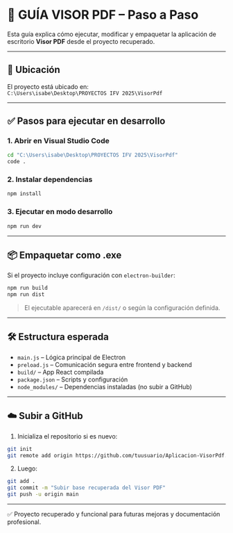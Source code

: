 # 📘 GUÍA VISOR PDF – Paso a Paso

Esta guía explica cómo ejecutar, modificar y empaquetar la aplicación de escritorio **Visor PDF** desde el proyecto recuperado.

---

## 📁 Ubicación

El proyecto está ubicado en:  
`C:\Users\isabe\Desktop\PROYECTOS IFV 2025\VisorPdf`

---

## ✅ Pasos para ejecutar en desarrollo

### 1. Abrir en Visual Studio Code

```bash
cd "C:\Users\isabe\Desktop\PROYECTOS IFV 2025\VisorPdf"
code .
```

### 2. Instalar dependencias

```bash
npm install
```

### 3. Ejecutar en modo desarrollo

```bash
npm run dev
```

---

## 📦 Empaquetar como .exe

Si el proyecto incluye configuración con `electron-builder`:

```bash
npm run build
npm run dist
```

> El ejecutable aparecerá en `/dist/` o según la configuración definida.

---

## 🛠️ Estructura esperada

- `main.js` – Lógica principal de Electron
- `preload.js` – Comunicación segura entre frontend y backend
- `build/` – App React compilada
- `package.json` – Scripts y configuración
- `node_modules/` – Dependencias instaladas (no subir a GitHub)

---

## ☁️ Subir a GitHub

1. Inicializa el repositorio si es nuevo:
```bash
git init
git remote add origin https://github.com/tuusuario/Aplicacion-VisorPdf.git
```

2. Luego:

```bash
git add .
git commit -m "Subir base recuperada del Visor PDF"
git push -u origin main
```

---

✅ Proyecto recuperado y funcional para futuras mejoras y documentación profesional.

